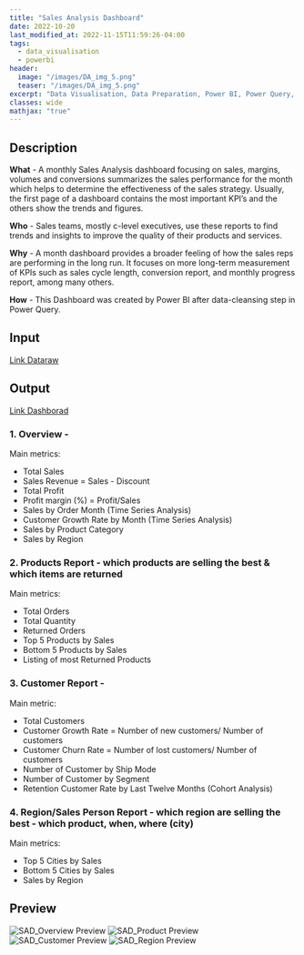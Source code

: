 ```yaml
---
title: "Sales Analysis Dashboard"
date: 2022-10-20
last_modified_at: 2022-11-15T11:59:26-04:00
tags: 
  - data_visualisation
  - powerbi
header:
  image: "/images/DA_img_5.png"
  teaser: "/images/DA_img_5.png"
excerpt: "Data Visualisation, Data Preparation, Power BI, Power Query, DAX"
classes: wide
mathjax: "true"
---
```


## Description
**What** - A monthly Sales Analysis dashboard focusing on sales, margins, volumes and conversions summarizes the sales performance for the month which helps to determine the effectiveness of the sales strategy. Usually, the first page of a dashboard contains the most important KPI’s and the others  show the trends and figures.

**Who** - Sales teams, mostly c-level executives, use these reports to find trends and insights to improve the quality of their products and services. 

**Why** - A month dashboard provides a broader feeling of how the sales reps are performing in the long run. It focuses on more long-term measurement of KPIs such as sales cycle length, conversion report, and monthly progress report, among many others.

**How** - This Dashboard was created by Power BI after data-cleansing step in Power Query. 

## Input
[Link Dataraw](https://github.com/muwnawn/home/blob/master/assets/Portfolio_Sales%20and%20Finance%20Analysis/Sales%20and%20Finance%20Data%20Raw.xlsm)

## Output
[Link Dashborad](https://github.com/muwnawn/home/blob/master/assets/Portfolio_Sales%20and%20Finance%20Analysis/Sales%20Analysis%20Dashboard.pbix)

### 1. Overview - 
Main metrics: 
- Total Sales
- Sales Revenue = Sales - Discount
- Total Profit
- Profit margin (%) = Profit/Sales
- Sales by Order Month (Time Series Analysis)
- Customer Growth Rate by Month (Time Series Analysis)
- Sales by Product Category
- Sales by Region

### 2. Products Report - which products are selling the best & which items are returned
Main metrics: 
- Total Orders
- Total Quantity
- Returned Orders
- Top 5 Products by Sales
- Bottom 5 Products by Sales
- Listing of most Returned Products

### 3. Customer Report - 
Main metric: 
- Total Customers
- Customer Growth Rate = Number of new customers/ Number of customers
- Customer Churn Rate = Number of lost customers/ Number of customers 
- Number of Customer by Ship Mode
- Number of Customer by Segment
- Retention Customer Rate by Last Twelve Months (Cohort Analysis)

### 4. Region/Sales Person Report - which region are selling the best - which product, when, where (city)
Main metrics: 
- Top 5 Cities by Sales
- Bottom 5 Cities by Sales
- Sales by Region
<!-- - Region/Sales Representatives Performance (Cohort Analysis) -->

## Preview
<img src="{{ site.url }}{{ site.baseurl }}/assets/Portfolio_Sales and Finance Analysis/SAD_Overview.png" alt="SAD_Overview Preview">
<img src="{{ site.url }}{{ site.baseurl }}/assets/Portfolio_Sales and Finance Analysis/SAD_Product.png" alt="SAD_Product Preview">
<img src="{{ site.url }}{{ site.baseurl }}/assets/Portfolio_Sales and Finance Analysis/SAD_Customer.png" alt="SAD_Customer Preview">
<img src="{{ site.url }}{{ site.baseurl }}/assets/Portfolio_Sales and Finance Analysis/SAD_Region.png" alt="SAD_Region Preview">
